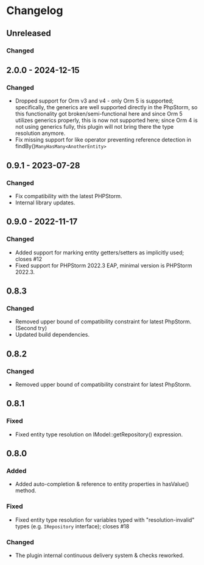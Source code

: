 # Changelog

## Unreleased

### Changed

## 2.0.0 - 2024-12-15

### Changed

- Dropped support for Orm v3 and v4 - only Orm 5 is supported; specifically, the generics are well supported directly in the PhpStorm, so this functionality got broken/semi-functional here and since Orm 5 utilizes generics properly, this is now not supported here; since Orm 4 is not using generics fully, this plugin will not bring there the type resolution anymore.
- Fix missing support for like operator preventing reference detection in findBy()`ManyHasMany<AnotherEntity>`

## 0.9.1 - 2023-07-28

### Changed

- Fix compatibility with the latest PHPStorm.
- Internal library updates.

## 0.9.0 - 2022-11-17

### Changed

- Added support for marking entity getters/setters as implicitly used; closes #12
- Fixed support for PHPStorm 2022.3 EAP, minimal version is PHPStorm 2022.3.

## 0.8.3

### Changed

- Removed upper bound of compatibility constraint for latest PhpStorm. (Second try)
- Updated build dependencies.

## 0.8.2

### Changed

- Removed upper bound of compatibility constraint for latest PhpStorm.

## 0.8.1

### Fixed

- Fixed entity type resolution on IModel::getRepository() expression.

## 0.8.0

### Added

- Added auto-completion & reference to entity properties in hasValue() method.

### Fixed

- Fixed entity type resolution for variables typed with "resolution-invalid" types (e.g. `IRepository` interface); closes #18

### Changed

- The plugin internal continuous delivery system & checks reworked.

